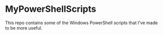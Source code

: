 # MyPowerShellScripts
This repo contains some of the Windows PowerShell scripts that I've made to be more useful.
